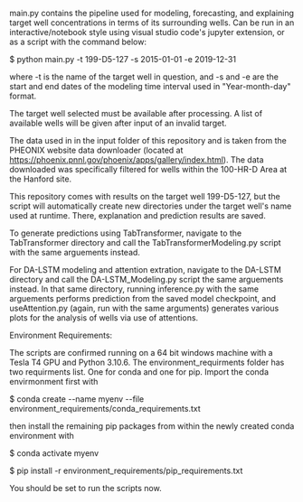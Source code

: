 main.py contains the pipeline used for modeling, forecasting, and explaining target well concentrations in terms of its surrounding wells. 
Can be run in an interactive/notebook style using visual studio code's jupyter extension, or as a script with the command below:

$ python main.py -t 199-D5-127 -s 2015-01-01 -e 2019-12-31

where -t is the name of the target well in question, and -s and -e are the start and end dates of the modeling time interval used in "Year-month-day" format.

The target well selected must be available after processing. A list of available wells will be given after input of an invalid target.

The data used in in the input folder of this repository and is taken from the PHEONIX website data downloader (located at https://phoenix.pnnl.gov/phoenix/apps/gallery/index.html). 
The data downloaded was specifically filtered for wells within the 100-HR-D Area at the Hanford site.

This repository comes with results on the target well 199-D5-127, but the script will automatically create new directories under the target well's name used at runtime.
There, explanation and prediction results are saved.

To generate predictions using TabTransformer, navigate to the TabTransformer directory and call the TabTransformerModeling.py script with the same arguements instead.

For DA-LSTM modeling and attention extration, navigate to the DA-LSTM directory and call the DA-LSTM_Modeling.py script the same arguements instead. In that same directory, running inference.py with the same arguements performs prediction from the saved model checkpoint, and useAttention.py (again, run with the same arguments) generates various plots for the analysis of wells via use of attentions.

Environment Requirements:

The scripts are confirmed running on a 64 bit windows machine with a Tesla T4 GPU and Python 3.10.6.
The environment_requirments folder has two requirments list. One for conda and one for pip. Import the conda envirmonment first with 

$ conda create --name myenv --file environment_requirements/conda_requirements.txt

then install the remaining pip packages from within the newly created conda environment with

$ conda activate myenv

$ pip install -r environment_requirements/pip_requirements.txt

You should be set to run the scripts now.
